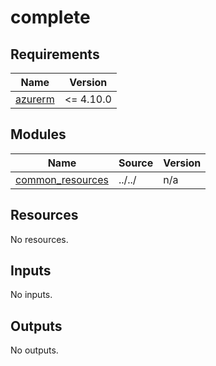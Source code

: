 # complete

<!-- BEGIN_TF_DOCS -->
## Requirements

| Name | Version |
|------|---------|
| <a name="requirement_azurerm"></a> [azurerm](#requirement\_azurerm) | <= 4.10.0 |

## Modules

| Name | Source | Version |
|------|--------|---------|
| <a name="module_common_resources"></a> [common\_resources](#module\_common\_resources) | ../../ | n/a |

## Resources

No resources.

## Inputs

No inputs.

## Outputs

No outputs.
<!-- END_TF_DOCS -->
